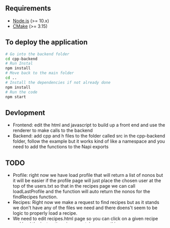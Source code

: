 ## Requirements
- [Node.js](https://nodejs.org/en/download/) (>= 10.x)
- [CMake](https://cmake.org/download/) (>= 3.15)

## To deploy the application
```bash
# Go into the backend folder
cd cpp-backend
# Run Instal
npm install
# Move back to the main folder
cd ..
# Install the dependencies if not already done
npm install
# Run the code
npm start
```

## Devlopment

- Frontend: edit the html and javascript to build up a front end and use the renderer to make calls to the backend
- Backend: add cpp and h files to the folder called src in the cpp-backend folder, follow the example but it works kind of like a namespace and you need to add the functions to the Napi exports

## TODO

- Profile: right now we have load profile that will return a list of nonos but it will be easier if the profile page will just place the chosen user at the top of the users.txt so that in the recipes page we can call loadLastProfile and the function will auto return the nonos for the findRecipes function.
- Recipes: Right now we make a request to find recipes but as it stands we don't have any of the files we need and there doens't seem to be logic to properly load a recipe.
- We need to edit recipes.html page so you can click on a given recipe and laod the instructions in a new tab or something.
